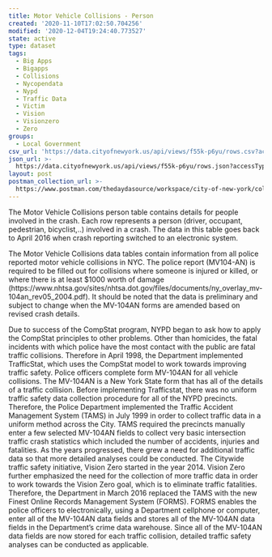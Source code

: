 ```yaml
---
title: Motor Vehicle Collisions - Person
created: '2020-11-10T17:02:50.704256'
modified: '2020-12-04T19:24:40.773527'
state: active
type: dataset
tags:
  - Big Apps
  - Bigapps
  - Collisions
  - Nycopendata
  - Nypd
  - Traffic Data
  - Victim
  - Vision
  - Visionzero
  - Zero
groups:
  - Local Government
csv_url: 'https://data.cityofnewyork.us/api/views/f55k-p6yu/rows.csv?accessType=DOWNLOAD'
json_url: >-
  https://data.cityofnewyork.us/api/views/f55k-p6yu/rows.json?accessType=DOWNLOAD
layout: post
postman_collection_url: >-
  https://www.postman.com/thedaydasource/workspace/city-of-new-york/collection/15909983-ff253b7d-9207-4044-a4ac-9c5cbd707408
---
```

The Motor Vehicle Collisions person table contains details for people involved in the crash. Each row represents a person (driver, occupant, pedestrian, bicyclist,..) involved in a crash. The data in this table goes back to April 2016 when crash reporting switched to an electronic system.
</p>
The Motor Vehicle Collisions data tables contain information from all police reported motor vehicle collisions in NYC. The police report (MV104-AN) is required to be filled out for collisions where someone is injured or killed, or where there is at least $1000 worth of damage (https://www.nhtsa.gov/sites/nhtsa.dot.gov/files/documents/ny_overlay_mv-104an_rev05_2004.pdf).  It should be noted that the data is preliminary and subject to change when the MV-104AN forms are amended based on revised crash details.
</p>
Due to success of the CompStat program, NYPD began to ask how to apply the CompStat principles  to other problems.  Other than homicides, the fatal incidents with which police have the most contact with the public are fatal traffic collisions.  Therefore in April 1998, the Department implemented TrafficStat, which uses the CompStat model to work towards improving traffic safety.  Police officers complete form MV-104AN  for all vehicle collisions.  The MV-104AN is a New York State form that has all of the details of a traffic collision.  Before implementing Trafficstat, there was no uniform traffic safety data collection procedure for all of the NYPD precincts.  Therefore, the Police Department implemented the Traffic Accident Management System (TAMS) in July 1999 in order to collect traffic data in a uniform method across the City.  TAMS required the precincts manually enter a few selected MV-104AN fields to collect very basic intersection traffic crash statistics which included the number of accidents, injuries and fatalities. As the years progressed, there grew a need for additional traffic data so that more detailed analyses could be conducted. The Citywide traffic safety initiative, Vision Zero started in the year 2014.  Vision Zero further emphasized the need for the collection of more traffic data in order to work towards the Vision Zero goal, which is to eliminate traffic fatalities.  Therefore, the Department in March 2016 replaced the TAMS with the new Finest Online Records Management System (FORMS).  FORMS enables the police officers to electronically, using a Department cellphone or computer, enter all of the MV-104AN data fields and stores all of the MV-104AN data fields in the Department’s crime data warehouse.  Since all of the MV-104AN data fields are now stored for each traffic collision, detailed traffic safety analyses can be conducted as applicable.

